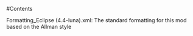 #Contents

Formatting_Eclipse (4.4-luna).xml: 
The standard formatting for this mod based on the Allman style 
